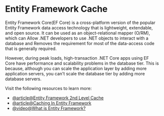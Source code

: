 # Entity Framework Cache

Entity Framework Core(EF Core) is a cross-platform version of the popular Entity Framework data access technology that is lightweight, extendable, and open source. It can be used as an object-relational mapper (O/RM), which can Allow .NET developers to use .NET objects to interact with a database and Removes the requirement for most of the data-access code that is generally required.

However, during peak loads, high-transaction .NET Core apps using EF Core have performance and scalability problems in the database tier. This is because, although you can scale the application layer by adding more application servers, you can't scale the database tier by adding more database servers.

Visit the following resources to learn more:

- [@article@Entity Framework 2nd Level Cache](https://www.gridgain.com/docs/latest/developers-guide/net-specific/net-entity-framework-cache)
- [@article@Caching In Entity Framework](https://www.c-sharpcorner.com/article/caching-in-entity-framework-ef-core-using-ncache/)
- [@video@What is Entity Framework?](https://www.youtube.com/watch?v=Z7713GBhi4k)